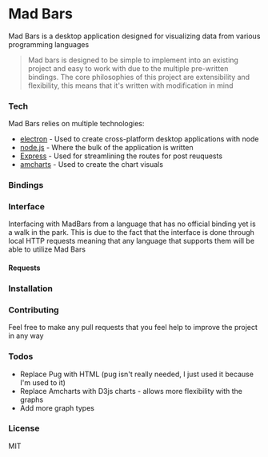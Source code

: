 # Mad Bars

Mad Bars is a desktop application designed for visualizing data from various programming languages

> Mad bars is designed to be simple to implement into an existing project and easy to work with due to the multiple pre-written bindings.
> The core philosophies of this project are extensibility and flexibility, this means that it's written with modification in mind

### Tech

Mad Bars relies on multiple technologies:

* [electron] - Used to create cross-platform desktop applications with node
* [node.js] - Where the bulk of the application is written
* [Express] - Used for streamlining the routes for post reuquests
* [amcharts] - Used to create the chart visuals

### Bindings

### Interface

Interfacing with MadBars from a language that has no official binding yet is a walk in the park. This is due to the fact that the interface is done through local HTTP requests meaning that any language that supports them will be able to utilize Mad Bars
#### Requests

### Installation

### Contributing

Feel free to make any pull requests that you feel help to improve the project in any way

### Todos

 - Replace Pug with HTML (pug isn't really needed, I just used it because I'm used to it) 
 - Replace Amcharts with D3js charts - allows more flexibility with the graphs
 - Add more graph types
 
### License

MIT


   [node.js]: <http://nodejs.org>
   [express]: <http://expressjs.com>
   [electron]: <http://electron.atom.io/>
   [amcharts]: <https://www.amcharts.com/>
